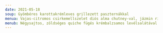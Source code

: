 ```yaml
---
date: 2021-05-18
soup: Gyömbéres karottakrémleves grillezett paszternákkal
menua: Vajas-citromos csirkemellszelet diós alma chutney-val, jázmin rizzsel 
menub: Négysajtos, zöldséges quiche fügés krémbalzsamos levélsalátával
---
```

